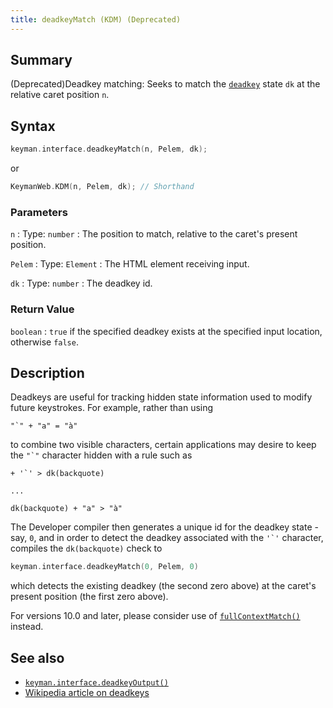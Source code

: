 ```yaml
---
title: deadkeyMatch (KDM) (Deprecated)
---
```


## Summary

(Deprecated)Deadkey matching: Seeks to match the [`deadkey`](/developer/language/reference/deadkey) state `dk` at the relative caret position `n`.

## Syntax

```c
keyman.interface.deadkeyMatch(n, Pelem, dk);
```

or

```c
KeymanWeb.KDM(n, Pelem, dk); // Shorthand
```

### Parameters

`n`
:   Type: `number`
:   The position to match, relative to the caret's present position.

`Pelem`
:   Type: `Element`
:   The HTML element receiving input.

`dk`
:   Type: `number`
:   The deadkey id.

### Return Value

`boolean`
:   `true` if the specified deadkey exists at the specified input location, otherwise `false`.

## Description

Deadkeys are useful for tracking hidden state information used to modify future keystrokes. For example, rather than using

```keyman
"`" + "a" = "à"
```

to combine two visible characters, certain applications may desire to keep the `` "`" `` character hidden with a rule such as

```keyman
+ '`' > dk(backquote)

...

dk(backquote) + "a" > "à"
```

The Developer compiler then generates a unique id for the deadkey state - say, `0`, and in order to detect the deadkey associated with the `` '`' `` character, compiles the `dk(backquote)` check to

```c
keyman.interface.deadkeyMatch(0, Pelem, 0)
```

which detects the existing deadkey (the second zero above) at the caret's present position (the first zero above).

For versions 10.0 and later, please consider use of [`fullContextMatch()`](fullContextMatch) instead.

## See also

- [`keyman.interface.deadkeyOutput()`](deadkeyOutput)
- [Wikipedia article on deadkeys](https://en.wikipedia.org/wiki/Dead_key)
